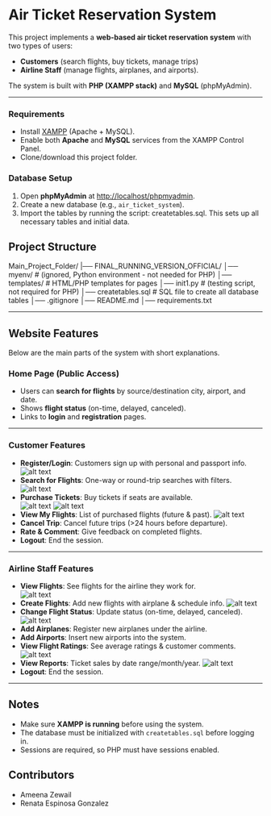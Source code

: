 # Air Ticket Reservation System
 
This project implements a **web-based air ticket reservation system** with two types of users:  
- **Customers** (search flights, buy tickets, manage trips)  
- **Airline Staff** (manage flights, airplanes, and airports).  

The system is built with **PHP (XAMPP stack)** and **MySQL** (phpMyAdmin).  

---
### Requirements
- Install [XAMPP](https://www.apachefriends.org/) (Apache + MySQL).
- Enable both **Apache** and **MySQL** services from the XAMPP Control Panel.
- Clone/download this project folder.


### Database Setup
1. Open **phpMyAdmin** at [http://localhost/phpmyadmin](http://localhost/phpmyadmin).
2. Create a new database (e.g., `air_ticket_system`).
3. Import the tables by running the script: createtables.sql. This sets up all necessary tables and initial data.

## Project Structure
Main_Project_Folder/
|── FINAL_RUNNING_VERSION_OFFICIAL/
    │── myenv/ # (ignored, Python environment - not needed for PHP)
    │── templates/ # HTML/PHP templates for pages
    │── init1.py # (testing script, not required for PHP)
│── createtables.sql # SQL file to create all database tables
│── .gitignore
│── README.md
│── requirements.txt


---

## Website Features

Below are the main parts of the system with short explanations.  

### Home Page (Public Access)
- Users can **search for flights** by source/destination city, airport, and date.
- Shows **flight status** (on-time, delayed, canceled).
- Links to **login** and **registration** pages.  
---

### Customer Features
- **Register/Login**: Customers sign up with personal and passport info.  
![alt text](images/image-2.png)
- **Search for Flights**: One-way or round-trip searches with filters. 
![alt text](images/image-3.png) 
- **Purchase Tickets**: Buy tickets if seats are available.  
![alt text](images/image.png)
![alt text](images/image-4.png)
- **View My Flights**: List of purchased flights (future & past). 
![alt text](images/image-1.png) 
- **Cancel Trip**: Cancel future trips (>24 hours before departure).  
- **Rate & Comment**: Give feedback on completed flights.  
- **Logout**: End the session.  
---

### Airline Staff Features
- **View Flights**: See flights for the airline they work for.  
![alt text](images/image-5.png)
- **Create Flights**: Add new flights with airplane & schedule info.
![alt text](images/image-6.png)  
- **Change Flight Status**: Update status (on-time, delayed, canceled).  
![alt text](images/image-7.png)
- **Add Airplanes**: Register new airplanes under the airline.  
- **Add Airports**: Insert new airports into the system.  
- **View Flight Ratings**: See average ratings & customer comments. 
![alt text](images/image-8.png) 
- **View Reports**: Ticket sales by date range/month/year. 
![alt text](images/image-9.png) 
- **Logout**: End the session.  
---

## Notes
- Make sure **XAMPP is running** before using the system.  
- The database must be initialized with `createtables.sql` before logging in.  
- Sessions are required, so PHP must have sessions enabled.  


## Contributors
- Ameena Zewail
- Renata Espinosa Gonzalez 
